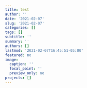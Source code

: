 ```yaml
---
title: test
author: ''
date: '2021-02-07'
slug: '2021-02-07'
categories: []
tags: []
subtitle: ''
summary: ''
authors: []
lastmod: '2021-02-07T16:45:51-05:00'
featured: no
image:
  caption: ''
  focal_point: ''
  preview_only: no
projects: []
---
```

